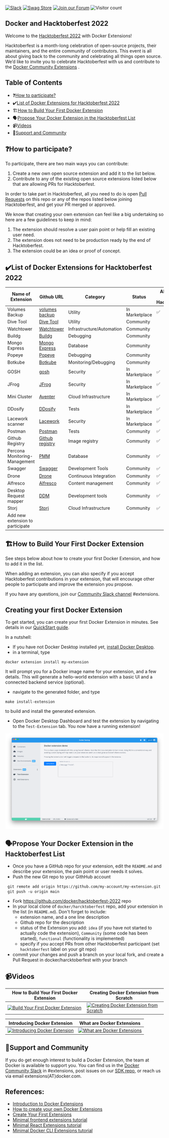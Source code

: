 [![Slack](https://img.shields.io/badge/slack-chat-green.svg)](https://dockercommunity.slack.com/)
[![Swag Store](https://img.shields.io/badge/-Swag%20Store-orange)](https://stores.kotisdesign.com/docker)
[![Join our Forum](https://img.shields.io/badge/-Join%20our%20Forum-blue)](https://forums.docker.com/t/about-the-hacktoberfest-category/129061)
![Visitor count](https://shields-io-visitor-counter.herokuapp.com/badge?page=docker.hacktoberfest-2022)

## Docker and Hacktoberfest 2022

Welcome to the [Hacktoberfest 2022](https://hacktoberfest.digitalocean.com/) with Docker Extensions!

Hacktoberfest is a month-long celebration of open-source projects, their maintainers, and the entire community of contributors. This event is all about giving back to the community and celebrating all things open source. We’d like to invite you to celebrate Hacktoberfest with us and contribute to the [Docker Community Extensions](https://www.docker.com/products/extensions/) .

## Table of Contents

- ❓[How to participate?](#how-to-participate)
- ✔️[List of Docker Extensions for Hacktoberfest 2022](#list-of-docker-extensions-for-hacktoberfest-2022)
- 🏗️[How to Build Your First Docker Extension](#how-to-build-your-first-docker-extension)
- 🗣️[Propose Your Docker Extension in the Hacktoberfest List](#propose-your-docker-extension-in-the-hacktoberfest-list)
- 📹[Videos](#videos)
- 💬[Support and Community](#support-and-community)

## ❓How to participate?

To participate, there are two main ways you can contribute:

1. Create a new own open source extension and add it to the list below.
2. Contribute to any of the existing open source extensions listed below that are allowing PRs for Hacktoberfest.

In order to take part in Hacktoberfest, all you need to do is open [Pull Requests](https://github.com/docker/hacktoberfest-2022/pulls) on this repo or any of the repos listed below joining Hacktoberfest, and get your PR merged or approved.

We know that creating your own extension can feel like a big undertaking so here are a few guidelines to keep in mind:

1. The extension should resolve a user pain point or help fill an existing user need.
2. The extension does not need to be production ready by the end of Hacktoberfest.
3. The extension could be an idea or proof of concept.

## ✔️List of Docker Extensions for Hacktoberfest 2022

| Name of Extension                | Github URL                                                                              | Category                  | Status         | Allows PRs for Hacktoberfest |
| -------------------------------- | --------------------------------------------------------------------------------------- | ------------------------- | -------------- | ---------------------------- |
| Volumes Backup                   | [volumes backup](https://github.com/docker/volumes-backup-extension)                    | Utility                   | In Marketplace | ✅                           |
| Dive Tool                        | [Dive Tool](https://github.com/wagoodman/dive)                                          | Utility                   | Community      |                              |
| Watchtower                       | [Watchtower](https://github.com/containrrr/watchtower)                                  | Infrastructure/Automation | Community      |                              |
| Buildg                           | [Buildg](https://github.com/ktock/buildg)                                               | Debugging                 | Community      |                              |
| Mongo Express                    | [Mongo Express](https://hub.docker.com/_/mongo-express)                                 | Database                  | Community      |                              |
| Popeye                           | [Popeye](https://github.com/derailed/popeye)                                            | Debugging                 | Community      |                              |
| Botkube                          | [Botkube](https://botkube.io/)                                                          | Monitoring/Debugging      | Community      |                              |
| GOSH                             | [gosh](https://github.com/tonlabs/gosh/tree/main/docker-extension)                      | Security                  | In Marketplace | ✅                           |
| JFrog                            | [JFrog](https://github.com/jfrog/jfrog-docker-desktop-extension)                        | Security                  | In Marketplace | ✅                           |
| Mini Cluster                     | [Aventer](https://github.com/AVENTER-UG/docker-mesos-extension)                         | Cloud Infrastructure      | In Marketplace | ✅                           |
| DDosify                          | [DDosify](https://github.com/ddosify/ddosify-docker-extension)                          | Tests                     | In Marketplace | ✅                           |
| Lacework scanner                 | [Lacework](https://github.com/l6khq/lacework-docker-extension)                          | Security                  | In Marketplace | ✅                           |
| Postman                          | [Postman](https://github.com/loopDelicious/docker-extension)                            | Tests                     | Community      | ✅                           |
| Github Registry                  | [Github registry](https://github.com/peacecwz/github-registry-docker-desktop-extension) | Image registry            | Community      | ✅                           |
| Percona Monitoring-Management    | [PMM](https://github.com/edithturn/pmm-docker-extension)                                | Database                  | Community      | ✅                           |
| Swagger                          | [Swagger](https://github.com/n-murphy/swagger-editor-docker-extension)                  | Development Tools         | Community      | ✅                           |
| Drone                            | [Drone](https://github.com/harness/drone-desktop-docker-extension)                      | Continuous Integration    | Community      | ✅                           |
| Alfresco                         | [Alfresco](https://github.com/AlfrescoLabs/alfresco-docker-extension)                   | Content management        | Community      | ✅                           |
| Desktop Request mapper           | [DDM](https://github.com/jatin711-debug/request-docker-extension)                       | Development tools         | Community      | ✅                           |
| Storj                             | [Storj](https://github.com/elek/docker-storj-extension)                                 | Cloud Infrastructure      | Community      | ✅                           |
| Add new extension to participate |                                                                                         |                           |                |

## 🏗️How to Build Your First Docker Extension

See steps below about how to create your first Docker Extension, and how to add it in the list.

When adding an extension, you can also specify if you accept Hacktoberfest contributions in your extension, that will encourage other people to participate and improve the extension you propose.

If you have any questions, join our [Community Slack channel](https://dockercommunity.slack.com) #extensions.

## Creating your first Docker Extension

To get started, you can create your first Docker Extension in minutes. See details in our [QuickStart guide](https://docs.docker.com/desktop/extensions-sdk/quickstart/).

In a nutshell:

- If you have not Docker Desktop installed yet, [install Docker Desktop](https://www.docker.com/products/docker-desktop/).
- in a terminal, type

```
docker extension install my-extension
```

It will prompt you for a Docker image name for your extension, and a few details. This will generate a hello-world extension with a basic UI and a connected backend service (optional).

- navigate to the generated folder, and type

```
make install-extension
```

to build and install the generated extension.

- Open Docker Desktop Dashboard and test the extension by navigating to the `Test-Extension` tab. You now have a running extension!

![First extension](images/init-extension-screenshot.png)

## 🗣️Propose Your Docker Extension in the Hacktoberfest List

- Once you have a GitHub repo for your extension, edit the `README.md` and describe your extension, the pain point or user needs it solves.
- Push the new Git repo to your GithHub account

```
 git remote add origin https://github.com/my-account/my-extension.git
 git push -u origin main
```

- Fork https://github.com/docker/hacktoberfest-2022 repo
- In your local clone of `docker/harcktoberfest` repo, add your extension in the list (in `README.md`). Don't forget to include:
  - extension name, and a one line description
  - Github repo for the description
  - status of the Extension you add: `idea` (if you have not started to actually code the extension), `Community` (some code has been started), `functional` (functionality is implemented)
  - specify if you accept PRs from other Hacktoberfest participant (set `hacktoberfest` label on your git repo)
- commit your changes and push a branch on your local fork, and create a Pull Request in docker/harcktoberfest with your branch

## 📹Videos

| How to Build Your First Docker Extension                                                                                                                                                 | Creating Docker Extension from Scratch                                                                                                                                                        |
| ---------------------------------------------------------------------------------------------------------------------------------------------------------------------------------------- | --------------------------------------------------------------------------------------------------------------------------------------------------------------------------------------------- |
| [![Build Your First Docker Extension](https://user-images.githubusercontent.com/313480/190869414-282ac0c5-26a7-4970-a5f2-bb0442f37495.png)](https://www.youtube.com/watch?v=Fu6BuqJ4MtE) | [![Creating Docker Extension from Scratch](https://user-images.githubusercontent.com/313480/190869394-18ce29d8-bd43-4292-afb8-467c97899864.png)](https://www.youtube.com/watch?v=HqCnOhbcobE) |

| Introducing Docker Extension                                                                                                                                                               | What are Docker Extensions                                                                                                                                                        |
| ------------------------------------------------------------------------------------------------------------------------------------------------------------------------------------------ | --------------------------------------------------------------------------------------------------------------------------------------------------------------------------------- |
| [![Introducing Docker Extension](https://user-images.githubusercontent.com/313480/190869475-09e75525-ac6a-4bbe-9c0f-fc1e7c16b51f.png)](https://www.youtube.com/watch?v=BHKp7Sc3VVc&t=420s) | [![What are Docker Extensions](https://user-images.githubusercontent.com/313480/190869659-6018e125-e09a-479c-9eba-621c708a9a34.png)](https://www.youtube.com/watch?v=zfDSFw9Z8YY) |

## 💬Support and Community

If you do get enough interest to build a Docker Extension, the team at Docker is available to support you.
You can find us in the [Docker Community Slack](http://dockr.ly/slack) in #extensions, post issues on our [SDK repo](https://github.com/docker/extensions-sdk), or reach us via email extensions(AT)docker.com.

## References:

- [Introduction to Docker Extensions](https://docs.docker.com/desktop/extensions/)
- [How to create your own Docker Extensions](https://docs.docker.com/desktop/extensions-sdk/)
- [Create Your First Extensions](https://docs.docker.com/desktop/extensions-sdk/tutorials/initialize/)
- [Minimal frontend extensions tutorial](https://docs.docker.com/desktop/extensions-sdk/tutorials/minimal-frontend-extension/)
- [Minimal React Extensions tutorial](https://docs.docker.com/desktop/extensions-sdk/tutorials/react-extension/)
- [Minimal Docker CLI Extensions tutorial](https://docs.docker.com/desktop/extensions-sdk/tutorials/minimal-frontend-using-docker-cli/)
